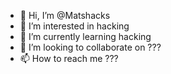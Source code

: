 - 👋 Hi, I’m @Matshacks
- 👀 I’m interested in hacking
- 🌱 I’m currently learning hacking
- 💞️ I’m looking to collaborate on ???
- 📫 How to reach me ???

<!---
Matshacks/Matshacks is a ✨ special ✨ repository because its `README.md` (this file) appears on your GitHub profile.
You can click the Preview link to take a look at your changes.
--->
